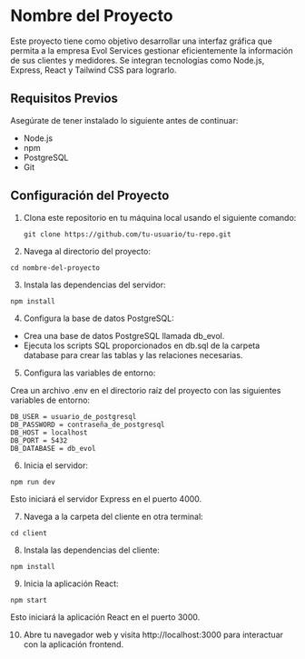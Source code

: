 # Nombre del Proyecto

Este proyecto tiene como objetivo desarrollar una interfaz gráfica que permita a la empresa Evol Services gestionar eficientemente la información de sus clientes y medidores. Se integran tecnologías como Node.js, Express, React y Tailwind CSS para lograrlo.

## Requisitos Previos

Asegúrate de tener instalado lo siguiente antes de continuar:

- Node.js
- npm
- PostgreSQL
- Git

## Configuración del Proyecto

1. Clona este repositorio en tu máquina local usando el siguiente comando:

   ```shell
   git clone https://github.com/tu-usuario/tu-repo.git

   ```

2. Navega al directorio del proyecto:

```shell
cd nombre-del-proyecto
```

3. Instala las dependencias del servidor:

```shell
npm install

```

4. Configura la base de datos PostgreSQL:

- Crea una base de datos PostgreSQL llamada db_evol.
- Ejecuta los scripts SQL proporcionados en db.sql de la carpeta database para crear las tablas y las relaciones necesarias.

5. Configura las variables de entorno:

Crea un archivo .env en el directorio raíz del proyecto con las siguientes variables de entorno:

```shell
DB_USER = usuario_de_postgresql
DB_PASSWORD = contraseña_de_postgresql
DB_HOST = localhost
DB_PORT = 5432
DB_DATABASE = db_evol
```

6. Inicia el servidor:

```shell
npm run dev
```

Esto iniciará el servidor Express en el puerto 4000.

7. Navega a la carpeta del cliente en otra terminal:

```shell
cd client

```

8. Instala las dependencias del cliente:

```shell
npm install
```

9. Inicia la aplicación React:

```shell
npm start

```

Esto iniciará la aplicación React en el puerto 3000.

10. Abre tu navegador web y visita http://localhost:3000 para interactuar con la aplicación frontend.
